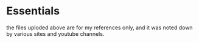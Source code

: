 # Essentials
the files uploded above are for my references only, and it was noted down by various sites and youtube channels.

